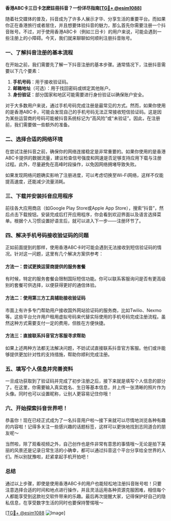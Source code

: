 **香港ABC卡三日卡怎麽註冊抖音？一份详尽指南[[TG💪+ @esim1088](https://t.me/s/esim1088)]**

随着社交媒体的普及，抖音成为了许多人展示才华、分享生活的重要平台。而如果你正在香港旅行或者居住，并且想要体验抖音的魅力，那么首先你需要注册一个抖音账号。不过，对于使用香港ABC卡（例如三日卡）的用户来说，可能会遇到一些注册上的小障碍。今天，我们就来聊聊如何顺利注册抖音账号。

### 一、了解抖音注册的基本流程

在开始之前，我们需要先了解一下抖音注册的基本步骤。通常情况下，注册抖音需要以下几个要素：

1. **手机号码**：用于接收验证码。
2. **邮箱地址**（可选）：用于找回密码或绑定其他账户。
3. **身份验证**：部分国家和地区可能需要进行身份验证以确保账户安全。

对于大多数用户来说，通过手机号码完成注册是最常见的方式。然而，如果你使用的是香港ABC卡，可能会发现自己的手机号码无法正常接收短信验证码。这是因为某些运营商的号码可能被抖音系统标记为“高风险”或“未验证”。因此，在注册前，我们需要做一些额外的准备。

### 二、选择合适的网络环境

在尝试注册抖音之前，确保你的网络连接稳定是非常重要的。如果你使用的是香港ABC卡提供的数据流量，建议检查信号强度和网速是否足够支持应用下载与注册过程。此外，尽量避免在高峰时段操作，以免因网络拥堵导致失败。

如果发现网络问题确实影响了注册进度，可以考虑切换至Wi-Fi网络，这样不仅能提高速度，还能减少流量消耗。

### 三、下载并安装抖音应用程序

前往各大应用商店（如Google Play Store或Apple App Store），搜索“抖音”，然后点击下载按钮。安装完成后打开应用程序，你会看到欢迎界面以及语言选择菜单。根据个人习惯设置好语言后，就可以进入下一步——注册环节了。

### 四、解决手机号码接收验证码的问题

正如前面提到的那样，使用香港ABC卡时可能会遇到无法接收到短信验证码的情况。针对这一问题，这里有几个解决方案供参考：

#### 方法一：尝试更换运营商提供的服务套餐
有时候，特定的服务套餐会限制国际短信功能。你可以联系客服询问是否有更高级别的套餐可供选择，以便获得更好的通信体验。

#### 方法二：使用第三方工具辅助接收验证码
市面上有许多专门帮助用户接收国外网站验证码的服务商，比如Twilio、Nexmo等。这些平台允许用户租用虚拟号码来代替实际使用的手机号码完成注册流程。虽然这种方式需要支付一定的费用，但胜在方便快捷。

#### 方法三：直接联系抖音官方客服寻求帮助
如果上述两种方法都无法解决问题，不妨试试直接联系抖音官方客服。他们或许能够提供更加针对性的支持措施，帮助你顺利完成注册。

### 五、填写个人信息并完善资料

一旦成功获取到了验证码并完成了初步注册之后，接下来就是填写个人信息的部分了。在这里，你需要输入真实姓名、生日等基本信息，并上传一张清晰的照片作为头像。同时也可以设置昵称，让别人更容易记住你哦！

### 六、开始探索抖音世界吧！

恭喜你！现在已经正式成为了一名抖音用户啦～接下来就可以尽情地浏览各种有趣的内容啦！记得多关注一些感兴趣的话题标签，这样可以更快地找到志同道合的朋友呢～

当然啦，除了观看视频之外，自己创作也是件非常有意思的事情哦～无论是拍下美丽的风景还是记录日常生活的小确幸，都可以通过抖音这个平台分享给全世界的人们。所以别犹豫啦，赶紧拿起手机开拍吧！

### 总结

通过以上步骤，即使是使用香港ABC卡的用户也能轻松地注册抖音账号啦！只要注意选择合适的时间和地点进行操作，并且灵活运用各种资源克服困难，相信每个人都能享受到这款社交软件带来的乐趣。最后再次提醒大家，记得保护好自己的隐私信息，在享受数字生活的同时也要保持警惕哦～

[[TG💪+ @esim1088](https://t.me/s/esim1088) ![Image](https://i.postimg.cc/4NQfJmqS/Snipaste-2025-05-13-00-14-12.png)]